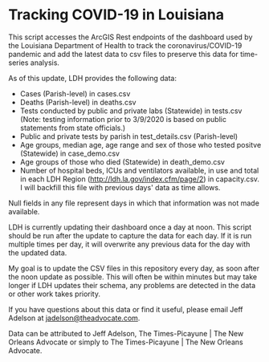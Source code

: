 # Tracking COVID-19 in Louisiana

This script accesses the ArcGIS Rest endpoints of the dashboard used by the Louisiana Department of Health to track the coronavirus/COVID-19 pandemic and add the latest data to csv files to preserve this data for time-series analysis.

As of this update, LDH provides the following data:<br>
* Cases (Parish-level) in cases.csv
* Deaths (Parish-level) in deaths.csv
* Tests conducted by public and private labs (Statewide) in tests.csv (Note: testing information prior to 3/9/2020 is based on public statements from state officials.)
* Public and private tests by parish in test_details.csv (Parish-level)
* Age groups, median age, age range and sex of those who tested positve (Statewide) in case_demo.csv
* Age groups of those who died (Statewide) in death_demo.csv
* Number of hospital beds, ICUs and ventilators available, in use and total in each LDH Region (http://ldh.la.gov/index.cfm/page/2) in capacity.csv. I will backfill this file with previous days' data as time allows.

Null fields in any file represent days in which that information was not made available.

LDH is currently updating their dashboard once a day at noon. This script should be run after the update to capture the data for each day. If it is run multiple times per day, it will overwrite any previous data for the day with the updated data.

My goal is to update the CSV files in this repository every day, as soon after the noon update as possible. This will often be within minutes but may take longer if LDH updates their schema, any problems are detected in the data or other work takes priority.

If you have questions about this data or find it useful, please email Jeff Adelson at jadelson@theadvocate.com.

Data can be attributed to Jeff Adelson, The Times-Picayune | The New Orleans Advocate or simply to The Times-Picayune | The New Orleans Advocate.
